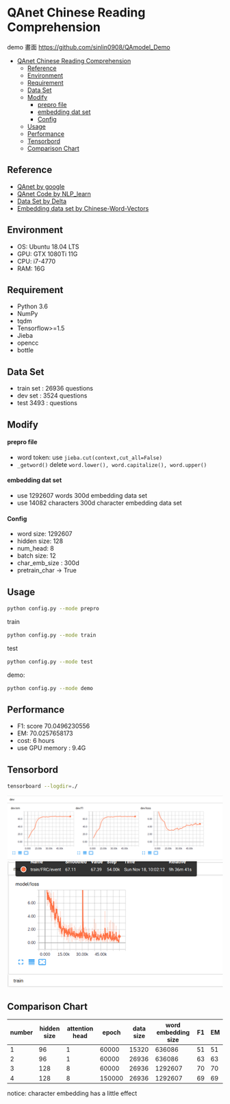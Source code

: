 # QAnet Chinese Reading Comprehension

demo 畫面 <https://github.com/sinlin0908/QAmodel_Demo>

- [QAnet Chinese Reading Comprehension](#qanet-chinese-reading-comprehension)
  - [Reference](#reference)
  - [Environment](#environment)
  - [Requirement](#requirement)
  - [Data Set](#data-set)
  - [Modify](#modify)
      - [prepro file](#prepro-file)
      - [embedding dat set](#embedding-dat-set)
      - [Config](#config)
  - [Usage](#usage)
  - [Performance](#performance)
  - [Tensorbord](#tensorbord)
  - [Comparison Chart](#comparison-chart)

## Reference

- [QAnet by google](https://arxiv.org/abs/1804.09541)
- [QAnet Code by NLP_learn](https://github.com/NLPLearn/QANet)
- [Data Set by Delta](https://github.com/DRCSolutionService/DRCD)
- [Embedding data set by Chinese-Word-Vectors](https://github.com/Embedding/Chinese-Word-Vectors)

## Environment

- OS: Ubuntu 18.04 LTS
- GPU: GTX 1080Ti 11G
- CPU: i7-4770
- RAM: 16G

## Requirement

- Python 3.6
- NumPy
- tqdm
- Tensorflow>=1.5
- Jieba
- opencc
- bottle

## Data Set

- train set : 26936 questions
- dev set : 3524 questions
- test 3493 : questions

## Modify

#### prepro file

- word token: use `jieba.cut(context,cut_all=False)`
- `_getword()` delete `word.lower(), word.capitalize(), word.upper()`

#### embedding dat set

- use 1292607 words 300d embedding data set
- use 14082 characters 300d character embedding data set

#### Config

- word size: 1292607
- hidden size: 128
- num_head: 8
- batch size: 12
- char_emb_size : 300d
- pretrain_char -> True

## Usage

```bash
python config.py --mode prepro
```

train

```bash
python config.py --mode train
```

test

```bash
python config.py --mode test
```

demo:

```bash
python config.py --mode demo
```

## Performance

- F1: score 70.0496230556
- EM: 70.0257658173
- cost: 6 hours
- use GPU memory : 9.4G

## Tensorbord

```bash
tensorboard --logdir=./
```

![dev](img/dev_tensorboard.png)
![loss](img/loss.png)

## Comparison Chart

| number | hidden size | attention head | epoch  | data size | word embedding size | F1  | EM  |
| ------ | ----------- | -------------- | ------ | --------- | ------------------- | --- | --- |
| 1      | 96          | 1              | 60000  | 15320     | 636086              | 51  | 51  |
| 2      | 96          | 1              | 60000  | 26936     | 636086              | 63  | 63  |
| 3      | 128         | 8              | 60000  | 26936     | 1292607             | 70  | 70  |
| 4      | 128         | 8              | 150000 | 26936     | 1292607             | 69  | 69  |

notice: character embedding has a little effect
